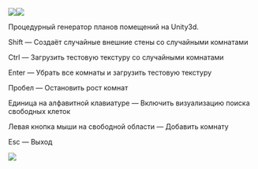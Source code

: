 ![](http://habrastorage.org/storage3/7d8/baf/7ab/7d8baf7ab46d91e6ef1e8f000823b74e.gif)![](http://habrastorage.org/storage3/bc4/69a/32a/bc469a32a2c1d4730499a7248bb559c6.gif)

Процедурный генератор планов помещений на Unity3d.

Shift — Создаёт случайные внешние стены со случайными комнатами

Ctrl — Загрузить тестовую текстуру со случайными комнатами

Enter — Убрать все комнаты и загрузить тестовую текстуру

Пробел — Остановить рост комнат

Единица на алфавитной клавиатуре — Включить визуализацию поиска свободных клеток

Левая кнопка мыши на свободной области — Добавить комнату

Esc — Выход

![](http://habrastorage.org/storage3/17c/850/2db/17c8502dbea82f006d4ca585fd163060.gif)

